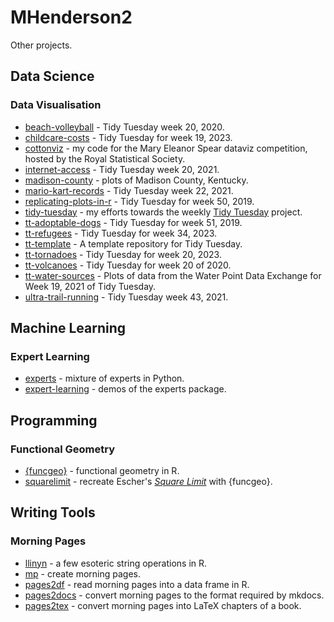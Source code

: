 # MHenderson2

Other projects.

## Data Science

### Data Visualisation

* [beach-volleyball](https://github.com/MHenderson/beach-volleyball) - Tidy Tuesday week 20, 2020.
* [childcare-costs](https://github.com/MHenderson/childcare-costs) - Tidy Tuesday for week 19, 2023.
* [cottonviz](https://github.com/MHenderson/cottonviz) - my code for the Mary Eleanor Spear dataviz competition, hosted by the Royal Statistical Society.
* [internet-access](https://github.com/MHenderson/internet-access) - Tidy Tuesday week 20, 2021.
* [madison-county](https://github.com/MHenderson/madison-county) - plots of Madison County, Kentucky.
* [mario-kart-records](https://github.com/MHenderson/mario-kart-records) -  Tidy Tuesday week 22, 2021.
* [replicating-plots-in-r](https://github.com/MHenderson/replicating-plots-in-r) - Tidy Tuesday for week 50, 2019.
* [tidy-tuesday](https://github.com/MHenderson/tidy-tuesday) - my efforts towards the weekly [Tidy Tuesday](https://github.com/rfordatascience/tidytuesday) project.
* [tt-adoptable-dogs](https://github.com/MHenderson/tt-adoptable-dogs) -  Tidy Tuesday for week 51, 2019.
* [tt-refugees](https://github.com/MHenderson/tt-refugees) - Tidy Tuesday for week 34, 2023.
* [tt-template](https://github.com/MHenderson/tt-template) - A template repository for Tidy Tuesday.
* [tt-tornadoes](https://github.com/MHenderson/tt-tornadoes) - Tidy Tuesday for week 20, 2023.
* [tt-volcanoes](https://github.com/MHenderson/tt-volcanoes) - Tidy Tuesday for week 20 of 2020.
* [tt-water-sources](https://github.com/MHenderson/tt-water-sources) - Plots of data from the Water Point Data Exchange for Week 19, 2021 of Tidy Tuesday.
* [ultra-trail-running](https://github.com/MHenderson/ultra-trail-running) - Tidy Tuesday week 43, 2021.

## Machine Learning

### Expert Learning

- [experts](https://github.com/MHenderson/experts) - mixture of experts in Python. 
- [expert-learning](https://github.com/MHenderson/expert-learning) - demos of the experts package.

## Programming

### Functional Geometry

- [{funcgeo}](https://github.com/MHenderson/funcgeo) - functional geometry in R.
- [squarelimit](https://github.com/MHenderson/squarelimit) - recreate Escher's [*Square Limit*](https://www.nga.gov/collection/art-object-page.135604.html) with {funcgeo}.

## Writing Tools

### Morning Pages

- [llinyn](https://github.com/MHenderson/llinyn) - a few esoteric string operations in R.
- [mp](https://github.com/MHenderson/mp) - create morning pages.
- [pages2df](https://github.com/MHenderson/pages2df) - read morning pages into a data frame in R.
- [pages2docs](https://github.com/MHenderson/pages2docs) - convert morning pages to the format required by mkdocs.
- [pages2tex](https://github.com/MHenderson/pages2tex) - convert morning pages into LaTeX chapters of a book.

